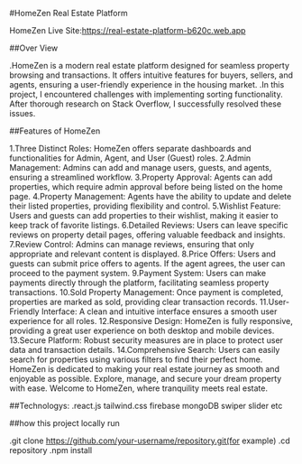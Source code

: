 #HomeZen Real Estate Platform


HomeZen Live Site:https://real-estate-platform-b620c.web.app

##Over View

.HomeZen is a modern real estate platform designed for seamless property browsing and transactions. It offers intuitive features for buyers, sellers, and agents, ensuring a user-friendly experience in the housing market.
.In this project, I encountered challenges with implementing sorting functionality. After thorough research on Stack Overflow, I successfully resolved these issues.

##Features of HomeZen

1.Three Distinct Roles: HomeZen offers separate dashboards and functionalities for Admin, Agent, and User (Guest) roles.
2.Admin Management: Admins can add and manage users, guests, and agents, ensuring a streamlined workflow.
3.Property Approval: Agents can add properties, which require admin approval before being listed on the home page.
4.Property Management: Agents have the ability to update and delete their listed properties, providing flexibility and control.
5.Wishlist Feature: Users and guests can add properties to their wishlist, making it easier to keep track of favorite listings.
6.Detailed Reviews: Users can leave specific reviews on property detail pages, offering valuable feedback and insights.
7.Review Control: Admins can manage reviews, ensuring that only appropriate and relevant content is displayed.
8.Price Offers: Users and guests can submit price offers to agents. If the agent agrees, the user can proceed to the payment system.
9.Payment System: Users can make payments directly through the platform, facilitating seamless property transactions.
10.Sold Property Management: Once payment is completed, properties are marked as sold, providing clear transaction records.
11.User-Friendly Interface: A clean and intuitive interface ensures a smooth user experience for all roles.
12.Responsive Design: HomeZen is fully responsive, providing a great user experience on both desktop and mobile devices.
13.Secure Platform: Robust security measures are in place to protect user data and transaction details.
14.Comprehensive Search: Users can easily search for properties using various filters to find their perfect home.
HomeZen is dedicated to making your real estate journey as smooth and enjoyable as possible. Explore, manage, and secure your dream property with ease. Welcome to HomeZen, where tranquility meets real estate.

##Technologys:
.react.js tailwind.css firebase mongoDB swiper slider etc

##how this project locally run

.git clone https://github.com/your-username/repository.git(for example)
.cd repository
.npm install
